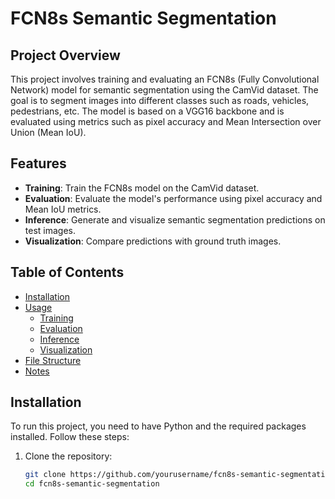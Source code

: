 # FCN8s Semantic Segmentation

## Project Overview

This project involves training and evaluating an FCN8s (Fully Convolutional Network) model for semantic segmentation using the CamVid dataset. The goal is to segment images into different classes such as roads, vehicles, pedestrians, etc. The model is based on a VGG16 backbone and is evaluated using metrics such as pixel accuracy and Mean Intersection over Union (Mean IoU).

## Features

- **Training**: Train the FCN8s model on the CamVid dataset.
- **Evaluation**: Evaluate the model's performance using pixel accuracy and Mean IoU metrics.
- **Inference**: Generate and visualize semantic segmentation predictions on test images.
- **Visualization**: Compare predictions with ground truth images.

## Table of Contents

- [Installation](#installation)
- [Usage](#usage)
  - [Training](#training)
  - [Evaluation](#evaluation)
  - [Inference](#inference)
  - [Visualization](#visualization)
- [File Structure](#file-structure)
- [Notes](#notes)

## Installation

To run this project, you need to have Python and the required packages installed. Follow these steps:

1. Clone the repository:
   ```bash
   git clone https://github.com/yourusername/fcn8s-semantic-segmentation.git
   cd fcn8s-semantic-segmentation
